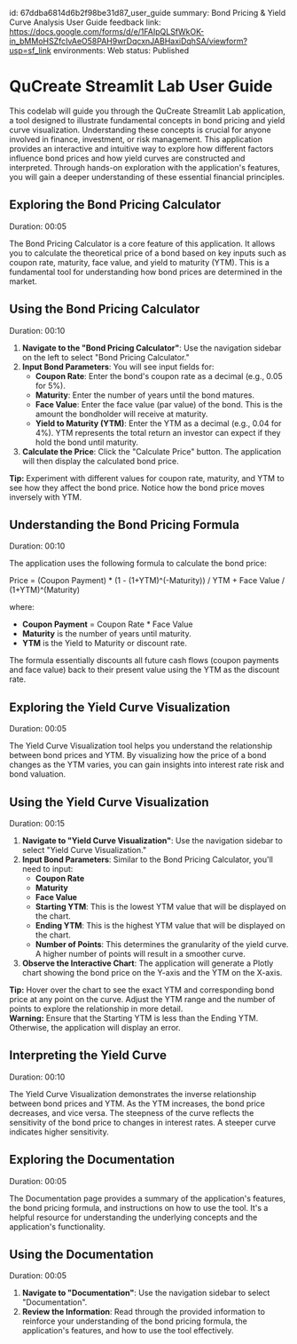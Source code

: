 id: 67ddba6814d6b2f98be31d87_user_guide
summary: Bond Pricing & Yield Curve Analysis User Guide
feedback link: https://docs.google.com/forms/d/e/1FAIpQLSfWkOK-in_bMMoHSZfcIvAeO58PAH9wrDqcxnJABHaxiDqhSA/viewform?usp=sf_link
environments: Web
status: Published
# QuCreate Streamlit Lab User Guide

This codelab will guide you through the QuCreate Streamlit Lab application, a tool designed to illustrate fundamental concepts in bond pricing and yield curve visualization. Understanding these concepts is crucial for anyone involved in finance, investment, or risk management. This application provides an interactive and intuitive way to explore how different factors influence bond prices and how yield curves are constructed and interpreted. Through hands-on exploration with the application's features, you will gain a deeper understanding of these essential financial principles.

## Exploring the Bond Pricing Calculator
Duration: 00:05

The Bond Pricing Calculator is a core feature of this application. It allows you to calculate the theoretical price of a bond based on key inputs such as coupon rate, maturity, face value, and yield to maturity (YTM). This is a fundamental tool for understanding how bond prices are determined in the market.

## Using the Bond Pricing Calculator
Duration: 00:10

1.  **Navigate to the "Bond Pricing Calculator"**: Use the navigation sidebar on the left to select "Bond Pricing Calculator."
2.  **Input Bond Parameters**: You will see input fields for:
    *   **Coupon Rate**: Enter the bond's coupon rate as a decimal (e.g., 0.05 for 5%).
    *   **Maturity**: Enter the number of years until the bond matures.
    *   **Face Value**: Enter the face value (par value) of the bond. This is the amount the bondholder will receive at maturity.
    *   **Yield to Maturity (YTM)**: Enter the YTM as a decimal (e.g., 0.04 for 4%). YTM represents the total return an investor can expect if they hold the bond until maturity.
3.  **Calculate the Price**: Click the "Calculate Price" button. The application will then display the calculated bond price.

<aside class="positive">
<b>Tip:</b> Experiment with different values for coupon rate, maturity, and YTM to see how they affect the bond price. Notice how the bond price moves inversely with YTM.
</aside>

## Understanding the Bond Pricing Formula
Duration: 00:10

The application uses the following formula to calculate the bond price:

Price = (Coupon Payment) * (1 - (1+YTM)^(-Maturity)) / YTM + Face Value / (1+YTM)^(Maturity)

where:

*   **Coupon Payment** = Coupon Rate * Face Value
*   **Maturity** is the number of years until maturity.
*   **YTM** is the Yield to Maturity or discount rate.

The formula essentially discounts all future cash flows (coupon payments and face value) back to their present value using the YTM as the discount rate.

## Exploring the Yield Curve Visualization
Duration: 00:05

The Yield Curve Visualization tool helps you understand the relationship between bond prices and YTM. By visualizing how the price of a bond changes as the YTM varies, you can gain insights into interest rate risk and bond valuation.

## Using the Yield Curve Visualization
Duration: 00:15

1.  **Navigate to "Yield Curve Visualization"**: Use the navigation sidebar to select "Yield Curve Visualization."
2.  **Input Bond Parameters**: Similar to the Bond Pricing Calculator, you'll need to input:
    *   **Coupon Rate**
    *   **Maturity**
    *   **Face Value**
    *   **Starting YTM**: This is the lowest YTM value that will be displayed on the chart.
    *   **Ending YTM**: This is the highest YTM value that will be displayed on the chart.
    *   **Number of Points**: This determines the granularity of the yield curve. A higher number of points will result in a smoother curve.
3.  **Observe the Interactive Chart**: The application will generate a Plotly chart showing the bond price on the Y-axis and the YTM on the X-axis.

<aside class="positive">
<b>Tip:</b> Hover over the chart to see the exact YTM and corresponding bond price at any point on the curve. Adjust the YTM range and the number of points to explore the relationship in more detail.
</aside>

<aside class="negative">
<b>Warning:</b> Ensure that the Starting YTM is less than the Ending YTM. Otherwise, the application will display an error.
</aside>

## Interpreting the Yield Curve
Duration: 00:10

The Yield Curve Visualization demonstrates the inverse relationship between bond prices and YTM. As the YTM increases, the bond price decreases, and vice versa. The steepness of the curve reflects the sensitivity of the bond price to changes in interest rates. A steeper curve indicates higher sensitivity.

## Exploring the Documentation
Duration: 00:05

The Documentation page provides a summary of the application's features, the bond pricing formula, and instructions on how to use the tool. It's a helpful resource for understanding the underlying concepts and the application's functionality.

## Using the Documentation
Duration: 00:05

1.  **Navigate to "Documentation"**: Use the navigation sidebar to select "Documentation".
2.  **Review the Information**: Read through the provided information to reinforce your understanding of the bond pricing formula, the application's features, and how to use the tool effectively.
